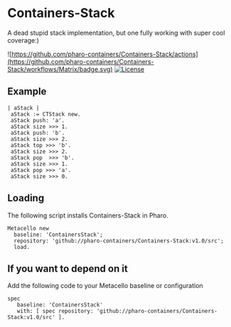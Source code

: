 # Containers-Stack
A dead stupid stack implementation, but one fully working with super cool coverage:)


![https://github.com/pharo-containers/Containers-Stack/actions](https://github.com/pharo-containers/Containers-Stack/workflows/Matrix/badge.svg)
[![License](https://img.shields.io/badge/license-MIT-blue.svg)](https://img.shields.io/badge/license-MIT-blue.svg)

## Example

``` 
| aStack |
 aStack := CTStack new.
 aStack push: 'a'.
 aStack size >>> 1.
 aStack push: 'b'.
 aStack size >>> 2.
 aStack top >>> 'b'.
 aStack size >>> 2.
 aStack pop  >>> 'b'.
 aStack size >>> 1.
 aStack pop >>> 'a'.
 aStack size >>> 0. 
 ```

## Loading 
The following script installs Containers-Stack in Pharo.

```smalltalk
Metacello new
  baseline: 'ContainersStack';
  repository: 'github://pharo-containers/Containers-Stack:v1.0/src';
  load.
```

## If you want to depend on it 

Add the following code to your Metacello baseline or configuration 

```smalltalk
spec 
   baseline: 'ContainersStack' 
   with: [ spec repository: 'github://pharo-containers/Containers-Stack:v1.0/src' ].
```
